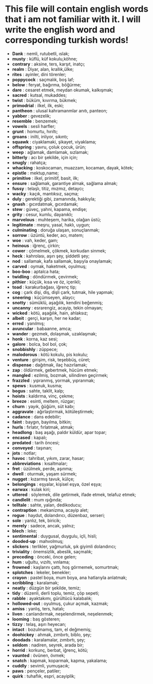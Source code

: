 # This file will contain english words that i am not familiar with it. I will write the english word and corresponding turkish words!

- **Dank** : nemli, rutubetli, ıslak;
- **musty** : küflü, küf kokulu,köhne;
- **contrary** : aksine, ters, karşıt, inatçı;
- **realm** : Diyar, alan, krallık,ülke;
- **rites** : ayinler, dini törenler;
- **poppycock** : saçmalık, boş laf;
- **below** : feryat, bağırma, böğürme;
- **dare** : cesaret etmek, meydan okumak, kalkışmak;
- **sacred** : kutsal, mukaddes;
- **twist** : büküm, kıvırma, bükmek;
- **primodrial** : ilkel, ilk, eski;
- **pantheon** : ulusal kahramanmlar anıtı, panteon;
- **yabber** : gevezelik;
- **resemble** : benzemek;
- **vowels** : sesli harfler;
- **grunt** : homurtu, hırıltı;
- **groans** : inilti, inliyor, sıkıntı;
- **squawk** : ciyaklamaki, şikayet, viyaklama;
- **offspring** : yavru, çoluk çocuk, ürün;
- **weep** : ağlamak, damlamak, sızlamak;
- **bitterly** : acı bir şekilde, için için;
- **snugly** : rahatça;
- **whacking** : koskocaman, muazzam, kocaman, dayak, kötek;
- **epistle** : mektup,name;
- **primitive** : ilkel, primitif, basit, ilk;
- **ensure** : sağlamak, garantiye almak, sağlama almak;
- **fussy** : telaşlı, titiz, mızmız, detaycı;
- **wacky** : kaçık, mantıksız, saçma;
- **duly** : gerektiği gibi, zamanında, hakkıyla;
- **gnash** : gıcırdatmak, gıcırdamak;
- **stew** : güveç, yahni, kapama, endişe;
- **grity** : cesur, kumlu, dayanıklı;
- **marvelous** : muhteşem, harika, olağan üstü;
- **legitimate** : meşru, yasal, haklı, uygun;
- **culminating** : doruğa ulaşan, sonuçlanmak;
- **sorrow** : üzüntü, keder, acı, matem;
- **woe** : vah, keder, gam;
- **heinous** : iğrenç, çirkin;
- **cower** : çömelmek, çökmek, korkudan sinmek;
- **heck** : kahrolası, aşırı şey, şiddetli şey;
- **nod** : sallamak, kafa sallamak, başıyla onaylamak;
- **carved** : oymak, haketmek, oyulmuş;
- **boo-boo** : aptalca hata;
- **twidling** : döndürmek, çevirmek;
- **pithier** : küçük, kısa ve öz, içerikli;
- **toad** : karakurbağası, iğrenç tip;
- **cog** : çark dişi, diş, dişli çark, tutmak, hile yapmak;
- **sneering** : küçümseyen, alaycı;
- **snotty** : sümüklü, aşağılık, kendini beğenmiş;
- **uncanny** : esrarengiz, acayip, tekin olmayan;
- **wicked** : kötü, aşağılık, hain, ahlaksız;
- **albeit** : gerçi, karşın, her ne kadar;
- **erred** : yanılmış;
- **avuncular** : babaanne, amca;
- **wander** : gezmek, dolaşmak, uzaklaşmak;
- **honk** : korna, kaz sesi;
- **galore** : bolca, bol bol, çok;
- **snobbishly** : züppece;
- **malodorous** : kötü kokulu, pis kokulu;
- **venture** : girişim, risk, teşebbüş, cüret;
- **dispense** : dağıtmak, ilaç hazırlamak;
- **zap** : öldürmek, gebertmek, hücüm etmek;
- **mangled** : ezilmiş, bozmak, silindiren geçirmek;
- **frazzled** : yıpranmış, yormak, yıpranmak;
- **spews** : kusmuk, kusma;
- **bogus** : sahte, taklit, kalp;
- **hoists** : kaldırma, vinç, çekme;
- **breeze** : esinti, meltem, rüzgar;
- **churn** : yayık, ğüğüm, süt kabı;
- **aggravate** : ağırlaştırmak, kötüleştirmek;
- **cadance** : dans edebilir;
- **faint** : baygın, bayılma, bitkin;
- **hurls** : fırlatır, fırlatmak, atmak;
- **headlong** : baş aşağı, paldır küldür, apar topar;
- **encased** : kapalı;
- **predated** : tarih öncesi;
- **conveyed** : taşınan;
- **jots** : notlar;
- **havoc** : tahribat, yıkım, zarar, hasar;
- **abbreviations** : kısaltmalar;
- **fret** : üzülmek, perde, aşınma;
- **dwell** : oturmak, yaşam sürmek;
- **nugget** : kızarmış tavuk, külçe;
- **belongings** : eşyalar, kişisel eşya, özel eşya;
- **earwax** : kulak kiri;
- **uttered** : söylemek, dile getirmek, ifade etmek, telafuz etmek;
- **candlelit** : mum ışığında;
- **telltale** : sahte, yalan, dedikoducu;
- **contraption** : mekanizma, acayip alet;
- **rogue** : haydut, dolandırıcı, düzenbaz, serseri;
- **sole** : yanlız, tek, biricik;
- **merely** : sadece, ancak, yalnız;
- **blech** : leke;
- **sentimental** : duygusal, duygulu, içli, hisli;
- **dooded-up** : mahvolmuş;
- **slickers** : terlikler, yağmurluk, şık giyimli dolandırıcı;
- **triviality** : önemsizlik, abeslik, saçmalık;
- **preceding** : önceki, önce gelen;
- **hum** : uğultu, vızıltı, vınlama;
- **frowned** : kaşlarını çattı, hoş görmemek, somurtmak;
- **splotches** : lekeler, benekler;
- **crayon** : pastel boya, mum boya, ana hatlarıyla anlatmak;
- **scribbling** : karalamak;
- **neatly** : düzgün bir şekilde, temiz;
- **tidy** : düzenli, derli toplu, temiz, çöp sepeti;
- **rabble** : ayaktakımı, gürültücü kalabalık;
- **hollowed-out** : oyulmuş, çukur açmak, kazmak;
- **amiss** : yanlış, ters, hatalı;
- **liven** : canlandırmak, neşelendirmek, neşelenmek;
- **looming** : baş gösteren;
- **tizzy** : telaş, aşırı heyecan;
- **intact** : bozulmamış, tam, el değmemiş;
- **doohickey** : ahmak, zımbırtı, biblo, şey;
- **doodads** : karalamalar, zımbırtı, şey;
- **seldom** : nadiren, seyrek, arada bir;
- **horrid** : korkunç, berbat, iğrenç, kötü;
- **vaunted** : övünen, övmek;
- **snatch** : kapmak, koparmak, kapma, yakalama;
- **cuddly** : sevimli, yumuşacık;
- **paws** : pençeler, patiler;
- **quirk** : tuhaflık, espri, acayiplik;